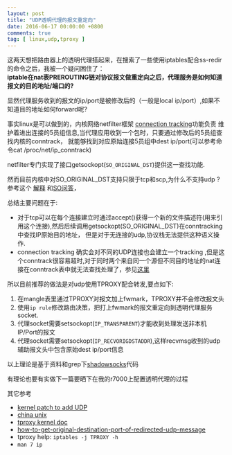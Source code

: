 ```yaml
---
layout: post
title: "UDP透明代理的报文重定向"
date: 2016-06-17 00:00:00 +0800
comments: true
tag: [ linux,udp,tproxy ]
---
```


这两天想把路由器上的透明代理搭起来，在搜索了一些使用iptables配合ss-redir的命令之后，我被一个疑问困住了：   
**iptable在nat表PREROUTING链对协议报文做重定向之后，代理服务是如何知道报文的目的地址/端口的?**   

<!--more-->

显然代理服务收到的报文的ip/port是被修改后的（一般是local ip/port）,如果不知道目的地址如何forward呢?        

事实linux是可以做到的，内核网络netfilter框架 [connection tracking](https://en.wikipedia.org/wiki/Netfilter#Connection_tracking)功能负责 维护着进出连接的5员组信息,当代理应用收到一个包时，只要通过修改后的5员组查找内核的conntrack， 就能够找到对应原始连接5员组中dest ip/port(可以参考命令cat /proc/net/ip_conntrack)     

netfilter专门实现了接口getsockopt(`SO_ORIGINAL_DST`)提供这一查找功能.         

然而目前内核中对SO_ORIGINAL_DST支持只限于tcp和scp,为什么不支持udp ? 参考这个 [解释](http://lists.netfilter.org/pipermail/netfilter-devel/2001-February/000564.html) 和[SO问答](https://stackoverflow.com/questions/5281409/get-destination-address-of-a-received-udp-packet)，   

总结主要问题在于:
- 对于tcp可以在每个连接建立时通过accept()获得一个新的文件描述符(用来引用这个连接),然后后续调用getsockopt(SO_ORIGINAL_DST)在conntracking中查找IP原始目的地址， 但是对于无连接的udp,协议栈无法提供这种语义操作.
- connection tracking 确实会对不同的UDP连接也会建立一个tracking ,但是这个conntrack很容易超时,对于同时两个来自同一个源但不同目的地址的nat连接在conntrack表中就无法查找处理了，参见[这里](http://lists.netfilter.org/pipermail/netfilter-devel/2001-July/001524.html)



所以目前推荐的做法是对udp使用TPROXY配合转发,要点如下:   
1. 在mangle表里通过TPROXY对报文加上fwmark，TPROXY并不会修改报文头  
2. 使用`ip rule`修改路由决策，把打上fwmark的报文重定向到透明代理服务socket.  
3. 代理socket需要setsockopt(`IP_TRANSPARENT`)才能收到处理发送非本机IP/Port的报文  
4. 代理socket需要setsockopt(`IP_RECVORIGDSTADDR`),这样recvmsg收到的udp辅助报文头中包含原始dest ip/port信息


以上理论是基于资料和grep下[shadowsocks](https://github.com/shadowsocks/shadowsocks-libev)代码

有理论也要有实做下一篇要晒下在我的r7000上配置透明代理的过程

其它参考  
* [kernel patch to add UDP](http://lists.netfilter.org/pipermail/netfilter-devel/2001-July/001522.html)  
* [china unix](http://bbs.chinaunix.net/thread-4191882-1-1.html)  
* [tproxy kernel doc](https://www.kernel.org/doc/Documentation/networking/tproxy.txt)  
* [how-to-get-original-destination-port-of-redirected-udp-message](https://stackoverflow.com/questions/5615579/how-to-get-original-destination-port-of-redirected-udp-message)    
* tproxy help: `iptables -j TPROXY -h`  
* `man 7 ip`
